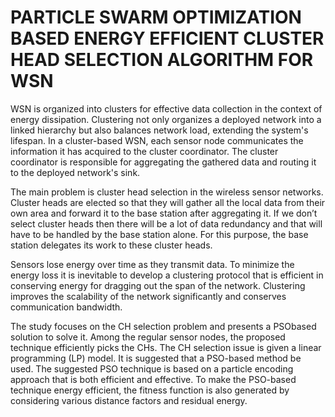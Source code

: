 # PARTICLE SWARM OPTIMIZATION BASED ENERGY EFFICIENT CLUSTER HEAD SELECTION ALGORITHM FOR WSN
WSN is organized into clusters for effective data collection in the context of
energy dissipation. Clustering not only organizes a deployed network into a
linked hierarchy but also balances network load, extending the system's
lifespan. In a cluster-based WSN, each sensor node communicates the
information it has acquired to the cluster coordinator. The cluster coordinator
is responsible for aggregating the gathered data and routing it to the deployed
network's sink.

The main problem is cluster head selection in the wireless sensor
networks. Cluster heads are elected so that they will gather all the local data
from their own area and forward it to the base station after aggregating it. If we don’t select cluster heads then there will be a lot of data redundancy and
that will have to be handled by the base station alone. For this purpose, the
base station delegates its work to these cluster heads.

Sensors lose energy over time as they transmit data. To minimize the
energy loss it is inevitable to develop a clustering protocol that is efficient in
conserving energy for dragging out the span of the network. Clustering
improves the scalability of the network significantly and conserves
communication bandwidth.

The study focuses on the CH selection problem and presents a PSObased solution to solve it. Among the regular sensor nodes, the proposed
technique efficiently picks the CHs. The CH selection issue is given a linear
programming (LP) model. It is suggested that a PSO-based method be used.
The suggested PSO technique is based on a particle encoding approach that is
both efficient and effective. To make the PSO-based technique energy
efficient, the fitness function is also generated by considering various distance
factors and residual energy.

